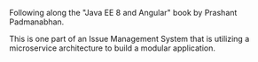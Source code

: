 Following along the "Java EE 8 and Angular" book by Prashant Padmanabhan.

This is one part of an Issue Management System that is utilizing a microservice architecture to build a modular application.
